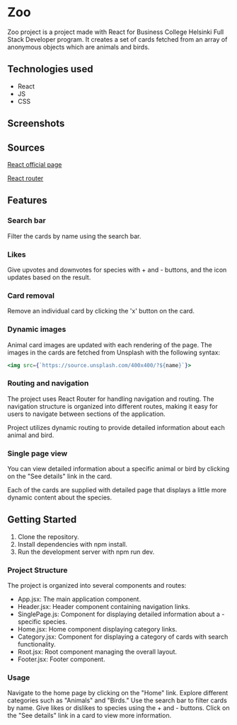 # Zoo

Zoo project is a project made with React for Business College Helsinki Full Stack Developer program. It creates a set of cards fetched from an array of anonymous objects which are animals and birds.

## Technologies used

- React
- JS
- CSS

## Screenshots

## Sources

[React official page](https://react.dev/)

[React router](https://reactrouter.com/en/main)

## Features

### Search bar

Filter the cards by name using the search bar.

### Likes

Give upvotes and downvotes for species with + and - buttons, and the icon updates based on the result.

### Card removal

Remove an individual card by clicking the 'x' button on the card.

### Dynamic images

Animal card images are updated with each rendering of the page. The images in the cards are fetched from Unsplash with the following syntax:

```jsx
<img src={`https://source.unsplash.com/400x400/?${name}`}>
```

### Routing and navigation

The project uses React Router for handling navigation and routing. The navigation structure is organized into different routes, making it easy for users to navigate between sections of the application.

Project utilizes dynamic routing to provide detailed information about each animal and bird. 

### Single page view

You can view detailed information about a specific animal or bird by clicking on the "See details" link in the card.

Each of the cards are supplied with detailed page that displays a little more dynamic content about the species.

## Getting Started

1. Clone the repository.
2. Install dependencies with npm install.
3. Run the development server with npm run dev.

### Project Structure

The project is organized into several components and routes:

- App.jsx: The main application component.
- Header.jsx: Header component containing navigation links.
- SinglePage.js: Component for displaying detailed information about a - specific species.
- Home.jsx: Home component displaying category links.
- Category.jsx: Component for displaying a category of cards with search functionality.
- Root.jsx: Root component managing the overall layout.
- Footer.jsx: Footer component.

### Usage

Navigate to the home page by clicking on the "Home" link.
Explore different categories such as "Animals" and "Birds."
Use the search bar to filter cards by name.
Give likes or dislikes to species using the + and - buttons.
Click on the "See details" link in a card to view more information.